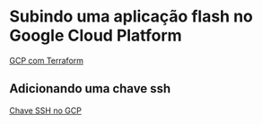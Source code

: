 # Subindo uma aplicação flash no Google Cloud Platform

[GCP com Terraform](https://cloud.google.com/community/tutorials/getting-started-on-gcp-with-terraform)

## Adicionando uma chave ssh

[Chave SSH no GCP](https://cloud.google.com/compute/docs/instances/adding-removing-ssh-keys#gcloud)